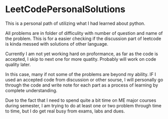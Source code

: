 # LeetCodePersonalSolutions
This is a personal path of utilizing what I had learned about python.

All problems are in folder of difficulity with number of question and name of the problem. This is for a easier checking if the discussion part of leetcode is kinda messed with solutions of other language.

Currently I am not yet working hard on proformance, as far as the code is accepted, I skip to next one for more quatity. Probably will work on code quality later.

In this case, many if not some of the problems are beyond my ability. IF I used an accepted code from discussion or other sourse, I will personally go through the code and write note for each part as a process of learning by complete understanding.

Due to the fact that I need to spend quite a bit time on ME major courses during semester, I am trying to do at least one or two problem through time to time, but I do get real busy from exams, labs and dues. 

